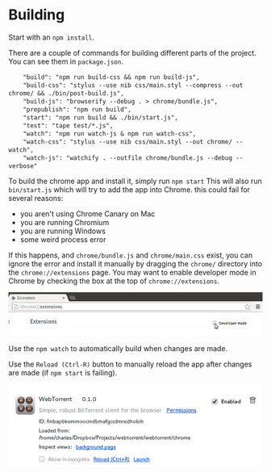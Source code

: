 Building
========

Start with an `npm install`.

There are a couple of commands for building different parts of the project. You can see them in `package.json`.

        "build": "npm run build-css && npm run build-js",
        "build-css": "stylus --use nib css/main.styl --compress --out chrome/ && ./bin/post-build.js",
        "build-js": "browserify --debug . > chrome/bundle.js",
        "prepublish": "npm run build",
        "start": "npm run build && ./bin/start.js",
        "test": "tape test/*.js",
        "watch": "npm run watch-js & npm run watch-css",
        "watch-css": "stylus --use nib css/main.styl --out chrome/ --watch",
        "watch-js": "watchify . --outfile chrome/bundle.js --debug --verbose"
        
To build the chrome app and install it, simply run `npm start`
This will also run `bin/start.js` which will try to add the app into Chrome. this could fail for several reasons:

- you aren't using Chrome Canary on Mac
- you are running Chromium
- you are running Windows
- some weird process error

If this happens, and `chrome/bundle.js` and `chrome/main.css` exist, you can ignore the error and install it manually
by dragging the `chrome/` directory into the `chrome://extensions` page. You may want to enable developer mode in
Chrome by checking the box at the top of `chrome://extensions`.

![Developer Mode](img/developer-mode.png)

Use the `npm watch` to automatically build when changes are made.

Use the `Reload (Ctrl-R)` button to manually reload the app after changes are made (if `npm start` is failing).

![Reload Chrome App](img/reload.png)
